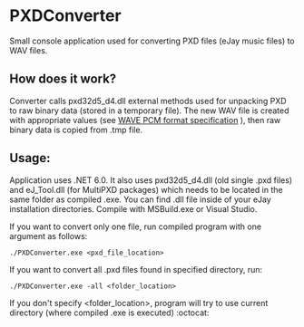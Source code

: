 


# PXDConverter
Small console application used for converting PXD files (eJay music files) to WAV files.
## How does it work?
Converter calls pxd32d5_d4.dll external methods used for unpacking PXD to raw binary data (stored in a temporary file). The new WAV file is created with appropriate values (see  [WAVE PCM format specification](http://soundfile.sapp.org/doc/WaveFormat) ), then raw binary data is copied from .tmp file.
## Usage:
Application uses .NET 6.0. It also uses pxd32d5_d4.dll (old single .pxd files) and eJ_Tool.dll (for MultiPXD packages) which needs to be located in the same folder as compiled .exe. You can find .dll file inside of your eJay installation directories.
Compile with MSBuild.exe or Visual Studio.

If you want to convert only one file, run compiled program with one argument as follows:
```
./PXDConverter.exe <pxd_file_location>
```

If you want to convert all .pxd files found in specified directory, run:
```
./PXDConverter.exe -all <folder_location>
```
If you don't specify <folder_location>, program will try to use current directory (where compiled .exe is executed) :octocat:
